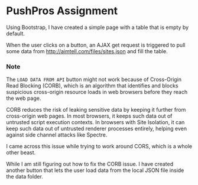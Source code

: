 # PushPros Assignment


Using Bootstrap, I have created a simple page with a table that is empty by default.

When the user clicks on a button, an AJAX get request is triggered to pull some data from http://aimtell.com/files/sites.json and fill the table.

### Note
The `LOAD DATA FROM API` button might not work because of Cross-Origin Read Blocking (CORB), which is an algorithm that identifies and blocks suspicious cross-origin resource loads in web browsers before they reach the web page. 

CORB reduces the risk of leaking sensitive data by keeping it further from cross-origin web pages. In most browsers, it keeps such data out of untrusted script execution contexts. In browsers with Site Isolation, it can keep such data out of untrusted renderer processes entirely, helping even against side channel attacks like Spectre.

I came across this issue while trying to work around CORS, which is a whole other beast. 

While I am still figuring out how to fix the CORB issue. I have created another button that lets the user load data from the local JSON file inside the data folder.